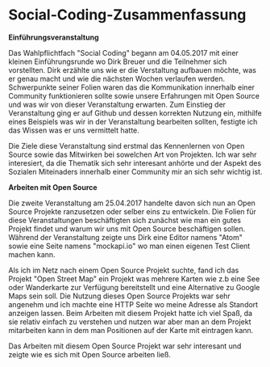 # Social-Coding-Zusammenfassung

**Einführungsveranstaltung**

Das Wahlpflichtfach "Social Coding" begann am 04.05.2017 mit einer kleinen Einführungsrunde wo Dirk Breuer und die Teilnehmer sich vorstellten. Dirk erzählte uns wie er die Verstaltung aufbauen möchte, was er genau macht und wie die nächsten Wochen verlaufen werden.
Schwerpunkte seiner Folien waren das die Kommunikation innerhalb einer Community funktionieren sollte sowie unsere Erfahrungen mit Open Source und was wir von dieser Veranstaltung erwarten. Zum Einstieg der Veranstaltung ging er auf Github und dessen korrekten Nutzung ein, mithilfe eines Beispiels was wir in der Veranstaltung bearbeiten sollten, festigte ich das Wissen was er uns vermittelt hatte.

Die Ziele diese Veranstaltung sind erstmal das Kennenlernen von Open Source sowie das Mitwirken bei sowelchen Art von Projekten. Ich war sehr interesiert, da die Thematik sich sehr interesant anhörte und der Aspekt des Sozialen Miteinaders innerhalb einer Community mir an sich sehr wichtig ist.

**Arbeiten mit Open Source**

Die zweite Veranstaltung am 25.04.2017 handelte davon sich nun an Open Source Projekte ranzusetzen oder selber eins zu entwickeln. Die Folien für diese Veranstaltungen beschäftigten sich zunächst wie man ein gutes Projekt findet und warum wir uns mit Open Source beschäftigen sollen. Während der Veranstaltung zeigte uns Dirk eine Editor namens "Atom" sowie eine Seite namens "mockapi.io" wo man einen eigenen Test Client machen kann.

Als ich im Netz nach einem Open Source Projekt suchte, fand ich das Projekt "Open Street Map" ein Projekt was mehrere
Karten wie z.b eine See oder Wanderkarte zur Verfügung bereitstellt und eine Alternative zu Google Maps sein soll. Die Nutzung dieses Open Source Projekts war sehr angenehm und ich machte eine HTTP Seite wo meine Adresse als Standort anzeigen lassen. Beim Arbeiten mit diesem Projekt hatte ich viel Spaß, da sie relativ einfach zu verstehen und nutzen war aber man an dem Projekt mitarbeiten kann in dem man Positionen auf der Karte mit eintragen kann. 

Das Arbeiten mit diesem Open Source Projekt war sehr interesant und zeigte wie es sich mit Open Source arbeiten ließ. 


